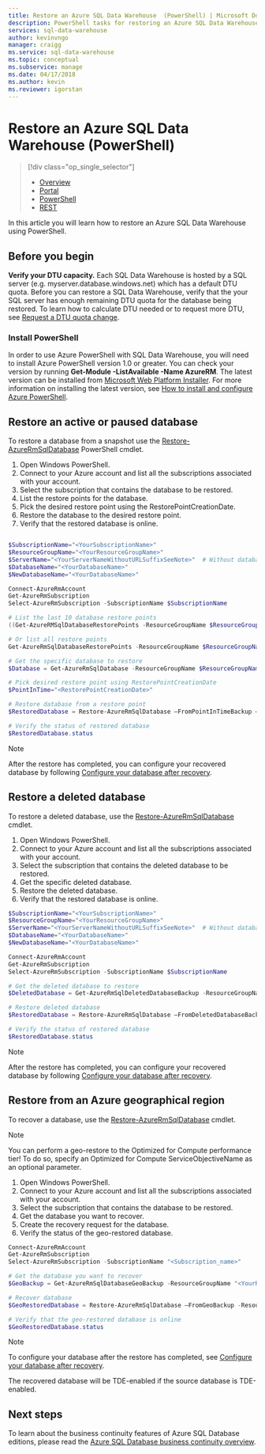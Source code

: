 ```yaml
---
title: Restore an Azure SQL Data Warehouse  (PowerShell) | Microsoft Docs
description: PowerShell tasks for restoring an Azure SQL Data Warehouse.
services: sql-data-warehouse
author: kevinvngo
manager: craigg
ms.service: sql-data-warehouse
ms.topic: conceptual
ms.subservice: manage
ms.date: 04/17/2018
ms.author: kevin
ms.reviewer: igorstan
---
```



# Restore an Azure SQL Data Warehouse (PowerShell)
> [!div class="op_single_selector"]
> * [Overview][Overview]
> * [Portal][Portal]
> * [PowerShell][PowerShell]
> * [REST][REST]
> 
> 

In this article you will learn how to restore an Azure SQL Data Warehouse using PowerShell.

## Before you begin
**Verify your DTU capacity.** Each SQL Data Warehouse is hosted by a SQL server (e.g. myserver.database.windows.net) which has a default DTU quota.  Before you can restore a SQL Data Warehouse, verify that the your SQL server has enough remaining DTU quota for the database being restored. To learn how to calculate DTU needed or to request more DTU, see [Request a DTU quota change][Request a DTU quota change].

### Install PowerShell
In order to use Azure PowerShell with SQL Data Warehouse, you will need to install Azure PowerShell version 1.0 or greater.  You can check your version by running **Get-Module -ListAvailable -Name AzureRM**.  The latest version can be installed from  [Microsoft Web Platform Installer][Microsoft Web Platform Installer].  For more information on installing the latest version, see [How to install and configure Azure PowerShell][How to install and configure Azure PowerShell].

## Restore an active or paused database
To restore a database from a snapshot use the [Restore-AzureRmSqlDatabase][Restore-AzureRmSqlDatabase] PowerShell cmdlet.

1. Open Windows PowerShell.
2. Connect to your Azure account and list all the subscriptions associated with your account.
3. Select the subscription that contains the database to be restored.
4. List the restore points for the database.
5. Pick the desired restore point using the RestorePointCreationDate.
6. Restore the database to the desired restore point.
7. Verify that the restored database is online.

```Powershell

$SubscriptionName="<YourSubscriptionName>"
$ResourceGroupName="<YourResourceGroupName>"
$ServerName="<YourServerNameWithoutURLSuffixSeeNote>"  # Without database.windows.net
$DatabaseName="<YourDatabaseName>"
$NewDatabaseName="<YourDatabaseName>"

Connect-AzureRmAccount
Get-AzureRmSubscription
Select-AzureRmSubscription -SubscriptionName $SubscriptionName

# List the last 10 database restore points
((Get-AzureRMSqlDatabaseRestorePoints -ResourceGroupName $ResourceGroupName -ServerName $ServerName -DatabaseName ($DatabaseName)).RestorePointCreationDate)[-10 .. -1]

# Or list all restore points
Get-AzureRmSqlDatabaseRestorePoints -ResourceGroupName $ResourceGroupName -ServerName $ServerName -DatabaseName $DatabaseName

# Get the specific database to restore
$Database = Get-AzureRmSqlDatabase -ResourceGroupName $ResourceGroupName -ServerName $ServerName -DatabaseName $DatabaseName

# Pick desired restore point using RestorePointCreationDate
$PointInTime="<RestorePointCreationDate>"  

# Restore database from a restore point
$RestoredDatabase = Restore-AzureRmSqlDatabase –FromPointInTimeBackup –PointInTime $PointInTime -ResourceGroupName $Database.ResourceGroupName -ServerName $Database.ServerName -TargetDatabaseName $NewDatabaseName –ResourceId $Database.ResourceID

# Verify the status of restored database
$RestoredDatabase.status

```

> [!NOTE]
> After the restore has completed, you can configure your recovered database by following [Configure your database after recovery][Configure your database after recovery].
> 
> 

## Restore a deleted database
To restore a deleted database, use the [Restore-AzureRmSqlDatabase][Restore-AzureRmSqlDatabase] cmdlet.

1. Open Windows PowerShell.
2. Connect to your Azure account and list all the subscriptions associated with your account.
3. Select the subscription that contains the deleted database to be restored.
4. Get the specific deleted database.
5. Restore the deleted database.
6. Verify that the restored database is online.

```Powershell
$SubscriptionName="<YourSubscriptionName>"
$ResourceGroupName="<YourResourceGroupName>"
$ServerName="<YourServerNameWithoutURLSuffixSeeNote>"  # Without database.windows.net
$DatabaseName="<YourDatabaseName>"
$NewDatabaseName="<YourDatabaseName>"

Connect-AzureRmAccount
Get-AzureRmSubscription
Select-AzureRmSubscription -SubscriptionName $SubscriptionName

# Get the deleted database to restore
$DeletedDatabase = Get-AzureRmSqlDeletedDatabaseBackup -ResourceGroupName $ResourceGroupName -ServerName $ServerName -DatabaseName $DatabaseName

# Restore deleted database
$RestoredDatabase = Restore-AzureRmSqlDatabase –FromDeletedDatabaseBackup –DeletionDate $DeletedDatabase.DeletionDate -ResourceGroupName $DeletedDatabase.ResourceGroupName -ServerName $DeletedDatabase.ServerName -TargetDatabaseName $NewDatabaseName –ResourceId $DeletedDatabase.ResourceID

# Verify the status of restored database
$RestoredDatabase.status
```

> [!NOTE]
> After the restore has completed, you can configure your recovered database by following [Configure your database after recovery][Configure your database after recovery].
> 
> 

## Restore from an Azure geographical region
To recover a database, use the [Restore-AzureRmSqlDatabase][Restore-AzureRmSqlDatabase] cmdlet.

> [!NOTE]
> You can perform a geo-restore to the Optimized for Compute performance tier! To do so, specify an Optimized for Compute ServiceObjectiveName as an optional parameter. 
>
> 

1. Open Windows PowerShell.
2. Connect to your Azure account and list all the subscriptions associated with your account.
3. Select the subscription that contains the database to be restored.
4. Get the database you want to recover.
5. Create the recovery request for the database.
6. Verify the status of the geo-restored database.

```Powershell
Connect-AzureRmAccount
Get-AzureRmSubscription
Select-AzureRmSubscription -SubscriptionName "<Subscription_name>"

# Get the database you want to recover
$GeoBackup = Get-AzureRmSqlDatabaseGeoBackup -ResourceGroupName "<YourResourceGroupName>" -ServerName "<YourServerName>" -DatabaseName "<YourDatabaseName>"

# Recover database
$GeoRestoredDatabase = Restore-AzureRmSqlDatabase –FromGeoBackup -ResourceGroupName "<YourResourceGroupName>" -ServerName "<YourTargetServer>" -TargetDatabaseName "<NewDatabaseName>" –ResourceId $GeoBackup.ResourceID -ServiceObjectiveName "<YourTargetServiceLevel>"

# Verify that the geo-restored database is online
$GeoRestoredDatabase.status
```

> [!NOTE]
> To configure your database after the restore has completed, see [Configure your database after recovery][Configure your database after recovery].
> 
> 

The recovered database will be TDE-enabled if the source database is TDE-enabled.

## Next steps
To learn about the business continuity features of Azure SQL Database editions, please read the [Azure SQL Database business continuity overview][Azure SQL Database business continuity overview].

<!--Image references-->

<!--Article references-->
[Azure SQL Database business continuity overview]: ../sql-database/sql-database-business-continuity.md
[Request a DTU quota change]: ./sql-data-warehouse-get-started-create-support-ticket.md
[Configure your database after recovery]: ../sql-database/sql-database-disaster-recovery.md#configure-your-database-after-recovery
[How to install and configure Azure PowerShell]: /powershell/azureps-cmdlets-docs
[Overview]: ./sql-data-warehouse-restore-database-overview.md
[Portal]: ./sql-data-warehouse-restore-database-portal.md
[PowerShell]: ./sql-data-warehouse-restore-database-powershell.md
[REST]: ./sql-data-warehouse-restore-database-rest-api.md
[Configure your database after recovery]: ../sql-database/sql-database-disaster-recovery.md#configure-your-database-after-recovery

<!--MSDN references-->
[Restore-AzureRmSqlDatabase]: https://docs.microsoft.com/powershell/module/azurerm.sql/restore-azurermsqldatabase

<!--Other Web references-->
[Azure Portal]: https://portal.azure.com/
[Microsoft Web Platform Installer]: https://aka.ms/webpi-azps
